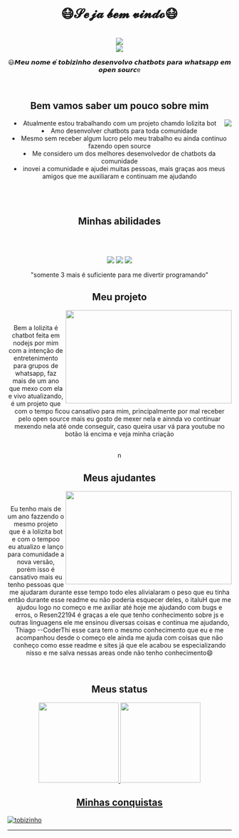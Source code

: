 <body>
  <center>
<h1 align="center">😷𝓢𝓮𝓳𝓪 𝓫𝓮𝓶 𝓿𝓲𝓷𝓭𝓸😷</h1>
<br>
<div align="center">
<!-- <a href="https://discord.com/users/202740603790819328" > -->
   <img src="https://telegra.ph/file/6d2391c5741797948520b.png"  />
  <br>
  <a href="https://www.youtube.com/channel/UCVjgBjQvLRrS_xdT-eO7qUg" target="_blank"><img src="https://img.shields.io/badge/YouTube-FF0000?style=for-the-badge&logo=youtube&logoColor=white" target="_blank"></a><p>😃𝙈𝙚𝙪 𝙣𝙤𝙢𝙚 𝙚́ 𝙩𝙤𝙗𝙞𝙯𝙞𝙣𝙝𝙤 𝙙𝙚𝙨𝙚𝙣𝙫𝙤𝙡𝙫𝙤 𝙘𝙝𝙖𝙩𝙗𝙤𝙩𝙨 𝙥𝙖𝙧𝙖 𝙬𝙝𝙖𝙩𝙨𝙖𝙥𝙥 𝙚𝙢 𝙤𝙥𝙚𝙣 𝙨𝙤𝙪𝙧𝙘e</p>
</div>
 <br>
    <div align="center">
<!-- <img src="https://i.imgur.com/jx17oHT.gif"> -->
      </div>
<div>
<h2 align="center">Bem vamos saber um pouco sobre mim</h2>
  <div align="center">
<img src="https://telegra.ph/file/7e92d7fd35bbeb98ec148.gif" align="right">
  </div>
<li>
Atualmente estou trabalhando com um projeto chamdo lolizita bot
</li>
<li>
Amo desenvolver chatbots para toda comunidade
</li>
<li>
Mesmo sem receber algum lucro pelo meu trabalho eu ainda continuo fazendo open source
</li>
<li>
Me considero um dos melhores desenvolvedor de chatbots da comunidade
</li>
<li>
inovei a comunidade e ajudei muitas pessoas, mais graças aos meus amigos que me auxiliaram e continuam me ajudando
</li>
<br><br><br>
</div>
<div>
<h2 align="center">Minhas abilidades</h2>
 <br>
<p>
  <div align="center">
</div>
<div>
  <br>
 <img src="https://img.shields.io/badge/node.js%20-%2343853D.svg?&style=for-the-badge&logo=node.js&logoColor=white"/> <img src="https://img.shields.io/badge/javascript%20-%23323330.svg?&style=for-the-badge&logo=javascript&logoColor=%23F7DF1E"/> <img src="https://img.shields.io/badge/git%20-%23F05033.svg?&style=for-the-badge&logo=git&logoColor=white"/> 
<p>"somente 3 mais é suficiente para me divertir programando"
</p>
     </div>
  
<h2 align="center">Meu projeto</h2>
  <div align="center">
<img src="https://telegra.ph/file/a4e7a1fa67db8439fd681.gif" align="right" width="373.5px" height="208.5px">
  </div> <br>
<p align="center">Bem a lolizita é chatbot feita em nodejs por mim com a intenção de entretenimento para grupos de whatsapp, faz mais de um ano que mexo com ela e vivo atualizando, é um projeto que com o tempo ficou cansativo para mim, principalmente por mal receber pelo open source mais eu gosto de mexer nela e ainnda vo continuar mexendo nela até onde conseguir, caso queira usar vá para youtube no botão lá encima e veja minha criação
</div>
<br>n
    
<br>
<h2 align="center">Meus ajudantes</h2>
  <div align="center">
<img src="https://telegra.ph/file/eda56e1fa85a268aba4a0.gif" align="right" width="373.5px" height="208.5px">
  </div>
<br>
<p align="center">Eu tenho mais de um ano fazzendo o mesmo projeto que é a lolizita bot e com o tempoo eu atualizo e lanço para comunidade a nova versão, porém isso é cansativo mais eu tenho pessoas que me ajudaram durante esse tempo todo eles alivialaram o peso que eu tinha então durante esse readme eu não poderia esquecer deles, o italuH que me ajudou logo no começo e me axiliar até hoje me ajudando com bugs e erros, o Resen22194 é graças a ele que tenho conhecimento sobre js e outras linguagens ele me ensinou diversas coisas e continua me ajudando, Thiago --CoderThi esse cara tem o mesmo conhecimento que eu e me acompanhou desde o começo ele ainda me ajuda com coisas que não conheço como esse readme e sites já que ele acabou se especializando nisso e me salva nessas areas onde não tenho conhecimento😄</p>

</div>
<br>
<div>
<h2 align="center">Meus status</h2>
<div align="center">
  <a href="https://github.com/tobizinho">
  <img height="180em" src="https://github-readme-stats.vercel.app/api?username=tobizinho&show_icons=true&theme=dracula&include_all_commits=true&count_private=true"/>
  <img height="180em" src="https://github-readme-stats.vercel.app/api/top-langs/?username=tobizinho&layout=compact&langs_count=7&theme=dracula"/>
</div>
  <div>
<h2 align="center">Minhas conquistas</h2>
<p align="left"> <a href="https://github.com/ryo-ma/github-profile-trophy"><img src="https://github-profile-trophy.vercel.app/?username=tobizinho" alt="tobizinho" /></a> </p>
<hr>
</div>
</div>
    </center>
</body>
